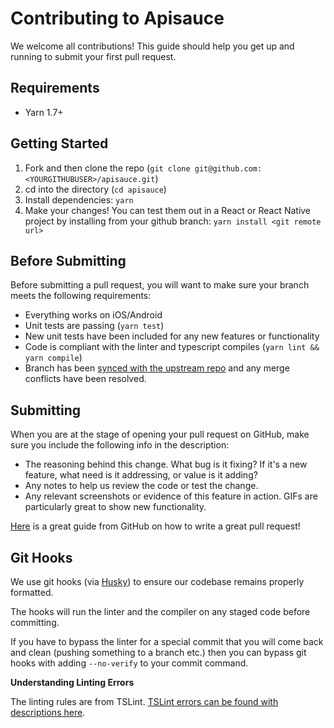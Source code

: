 # Contributing to Apisauce

We welcome all contributions! This guide should help you get up and running to submit your first pull request.

## Requirements

- Yarn 1.7+

## Getting Started

1. Fork and then clone the repo (`git clone git@github.com:<YOURGITHUBUSER>/apisauce.git`)
2. cd into the directory (`cd apisauce`)
3. Install dependencies: `yarn`
4. Make your changes! You can test them out in a React or React Native project by installing from your github branch: `yarn install <git remote url>`

## Before Submitting

Before submitting a pull request, you will want to make sure your branch meets the following requirements:

- Everything works on iOS/Android
- Unit tests are passing (`yarn test`)
- New unit tests have been included for any new features or functionality
- Code is compliant with the linter and typescript compiles (`yarn lint && yarn compile`)
- Branch has been [synced with the upstream repo](https://help.github.com/articles/syncing-a-fork/) and any merge conflicts have been resolved.

## Submitting

When you are at the stage of opening your pull request on GitHub, make sure you include the following info in the description:

- The reasoning behind this change. What bug is it fixing? If it's a new feature, what need is it addressing, or value is it adding?
- Any notes to help us review the code or test the change.
- Any relevant screenshots or evidence of this feature in action. GIFs are particularly great to show new functionality.

[Here](https://blog.github.com/2015-01-21-how-to-write-the-perfect-pull-request/) is a great guide from GitHub on how to write a great pull request!

## Git Hooks

We use git hooks (via [Husky](https://github.com/typicode/husky)) to ensure our codebase remains properly formatted.

The hooks will run the linter and the compiler on any staged code before committing.

If you have to bypass the linter for a special commit that you will come back and clean (pushing something to a branch etc.) then you can bypass git hooks with adding `--no-verify` to your commit command.

**Understanding Linting Errors**

The linting rules are from TSLint. [TSLint errors can be found with descriptions here](https://palantir.github.io/tslint/rules/).
